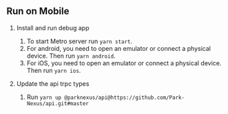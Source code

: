 ## Run on Mobile

1. Install and run debug app

   1. To start Metro server run `yarn start`.
   2. For android, you need to open an emulator or connect a physical device. Then run `yarn android`.
   3. For iOS, you need to open an emulator or connect a physical device. Then run `yarn ios`.

2. Update the api trpc types
   1. Run `yarn up @parknexus/api@https://github.com/Park-Nexus/api.git#master`
